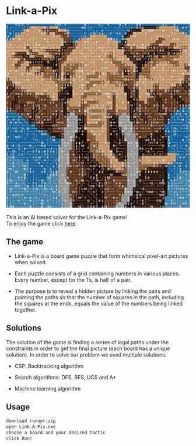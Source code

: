 # Link-a-Pix
![](cover_image.jpg)

This is an AI based solver for the Link-a-Pix game!  
To enjoy the game click [here](https://www.conceptispuzzles.com/index.aspx?uri=puzzle/link-a-pix).


## The game
* Link-a-Pix is a board game puzzle that form whimsical pixel-art pictures when solved. 

* Each puzzle consists of a grid containing numbers in various places. 
  Every number, except for the 1’s, is half of a pair.
  
* The purpose is to reveal a hidden picture by linking the pairs and painting the paths so that
  the number of squares in the path, including the squares at the ends,
  equals the value of the numbers being linked together. 


## Solutions
The solution of the game is finding a series of legal paths under the constraints
in order to get the final picture (each board has a unique solution).
In order to solve our problem we used multiple solutions: 

* CSP: Backtracking algorithm

* Search algorithms: DFS, BFS, UCS and A*

* Machine learning algorithm 


## Usage

```
download runner.zip
open Link-A-Pix.exe
choose a board and your desired tactic
click Run!
```

